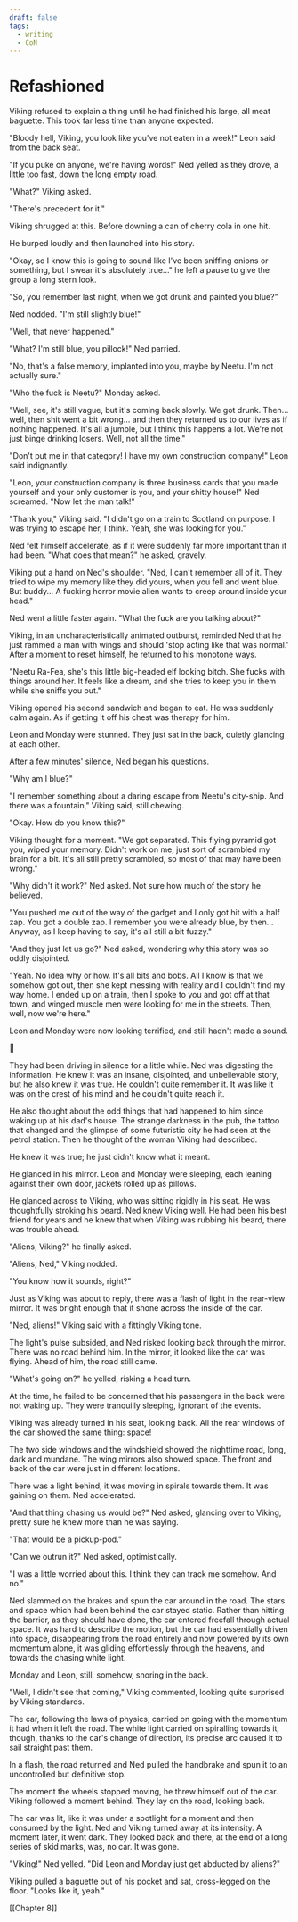 ```yaml
---
draft: false
tags:
  - writing
  - CoN
---
```

# Refashioned #
Viking refused to explain a thing until he had finished his large, all meat baguette. This took far less time than anyone expected.

"Bloody hell, Viking, you look like you've not eaten in a week!" Leon said from the back seat.

"If you puke on anyone, we're having words!" Ned yelled as they drove, a little too fast, down the long empty road.

"What?" Viking asked.

"There's precedent for it."

Viking shrugged at this. Before downing a can of cherry cola in one hit.

He burped loudly and then launched into his story.

"Okay, so I know this is going to sound like I've been sniffing onions or something, but I swear it's absolutely true..." he left a pause to give the group a long stern look.

"So, you remember last night, when we got drunk and painted you blue?"

Ned nodded. "I'm still slightly blue!"

"Well, that never happened."

"What? I'm still blue, you pillock!" Ned parried.

"No, that's a false memory, implanted into you, maybe by Neetu. I'm not actually sure."

"Who the fuck is Neetu?" Monday asked.

"Well, see, it's still vague, but it's coming back slowly. We got drunk. Then... well, then shit went a bit wrong... and then they returned us to our lives as if nothing happened. It's all a jumble, but I think this happens a lot. We're not just binge drinking losers. Well, not all the time."

"Don't put me in that category! I have my own construction company!" Leon said indignantly.

"Leon, your construction company is three business cards that you made yourself and your only customer is you, and your shitty house!" Ned screamed. "Now let the man talk!"

"Thank you," Viking said. "I didn't go on a train to Scotland on purpose. I was trying to escape her, I think. Yeah, she was looking for you."

Ned felt himself accelerate, as if it were suddenly far more important than it had been. "What does that mean?" he asked, gravely.

Viking put a hand on Ned's shoulder. "Ned, I can't remember all of it. They tried to wipe my memory like they did yours, when you fell and went blue. But buddy... A fucking horror movie alien wants to creep around inside your head."

Ned went a little faster again. "What the fuck are you talking about?"

Viking, in an uncharacteristically animated outburst, reminded Ned that he just rammed a man with wings and should 'stop acting like that was normal.' After a moment to reset himself, he returned to his monotone ways.

"Neetu Ra-Fea, she's this little big-headed elf looking bitch. She fucks with things around her. It feels like a dream, and she tries to keep you in them while she sniffs you out."

Viking opened his second sandwich and began to eat. He was suddenly calm again. As if getting it off his chest was therapy for him.

Leon and Monday were stunned. They just sat in the back, quietly glancing at each other.

After a few minutes' silence, Ned began his questions.

"Why am I blue?"

"I remember something about a daring escape from Neetu's city-ship. And there was a fountain," Viking said, still chewing.

"Okay. How do you know this?"

Viking thought for a moment. "We got separated. This flying pyramid got you, wiped your memory. Didn't work on me, just sort of scrambled my brain for a bit. It's all still pretty scrambled, so most of that may have been wrong."

"Why didn't it work?" Ned asked. Not sure how much of the story he believed.

"You pushed me out of the way of the gadget and I only got hit with a half zap. You got a double zap. I remember you were already blue, by then... Anyway, as I keep having to say, it's all still a bit fuzzy."

"And they just let us go?" Ned asked, wondering why this story was so oddly disjointed.

"Yeah. No idea why or how. It's all bits and bobs. All I know is that we somehow got out, then she kept messing with reality and I couldn't find my way home. I ended up on a train, then I spoke to you and got off at that town, and winged muscle men were looking for me in the streets. Then, well, now we're here."

Leon and Monday were now looking terrified, and still hadn't made a sound.

  💠

They had been driving in silence for a little while. Ned was digesting the information. He knew it was an insane, disjointed, and unbelievable story, but he also knew it was true. He couldn't quite remember it. It was like it was on the crest of his mind and he couldn't quite reach it.

He also thought about the odd things that had happened to him since waking up at his dad's house. The strange darkness in the pub, the tattoo that changed and the glimpse of some futuristic city he had seen at the petrol station. Then he thought of the woman Viking had described.

He knew it was true; he just didn't know what it meant.

He glanced in his mirror. Leon and Monday were sleeping, each leaning against their own door, jackets rolled up as pillows.

He glanced across to Viking, who was sitting rigidly in his seat. He was thoughtfully stroking his beard. Ned knew Viking well. He had been his best friend for years and he knew that when Viking was rubbing his beard, there was trouble ahead.

"Aliens, Viking?" he finally asked.

"Aliens, Ned," Viking nodded.

"You know how it sounds, right?"

Just as Viking was about to reply, there was a flash of light in the rear-view mirror. It was bright enough that it shone across the inside of the car.

"Ned, aliens!" Viking said with a fittingly Viking tone.

The light's pulse subsided, and Ned risked looking back through the mirror. There was no road behind him. In the mirror, it looked like the car was flying. Ahead of him, the road still came.

"What's going on?" he yelled, risking a head turn.

At the time, he failed to be concerned that his passengers in the back were not waking up. They were tranquilly sleeping, ignorant of the events.

Viking was already turned in his seat, looking back. All the rear windows of the car showed the same thing: space!

The two side windows and the windshield showed the nighttime road, long, dark and mundane. The wing mirrors also showed space. The front and back of the car were just in different locations.

There was a light behind, it was moving in spirals towards them. It was gaining on them. Ned accelerated.

"And that thing chasing us would be?" Ned asked, glancing over to Viking, pretty sure he knew more than he was saying.

"That would be a pickup-pod."

"Can we outrun it?" Ned asked, optimistically.

"I was a little worried about this. I think they can track me somehow. And no."

Ned slammed on the brakes and spun the car around in the road. The stars and space which had been behind the car stayed static. Rather than hitting the barrier, as they should have done, the car entered freefall through actual space. It was hard to describe the motion, but the car had essentially driven into space, disappearing from the road entirely and now powered by its own momentum alone, it was gliding effortlessly through the heavens, and towards the chasing white light.

Monday and Leon, still, somehow, snoring in the back.

"Well, I didn't see that coming," Viking commented, looking quite surprised by Viking standards.

The car, following the laws of physics, carried on going with the momentum it had when it left the road. The white light carried on spiralling towards it, though, thanks to the car's change of direction, its precise arc caused it to sail straight past them.

In a flash, the road returned and Ned pulled the handbrake and spun it to an uncontrolled but definitive stop.

The moment the wheels stopped moving, he threw himself out of the car. Viking followed a moment behind. They lay on the road, looking back.

The car was lit, like it was under a spotlight for a moment and then consumed by the light. Ned and Viking turned away at its intensity. A moment later, it went dark. They looked back and there, at the end of a long series of skid marks, was, no car. It was gone.

"Viking!" Ned yelled. "Did Leon and Monday just get abducted by aliens?"

Viking pulled a baguette out of his pocket and sat, cross-legged on the floor. "Looks like it, yeah."

[[Chapter 8]]